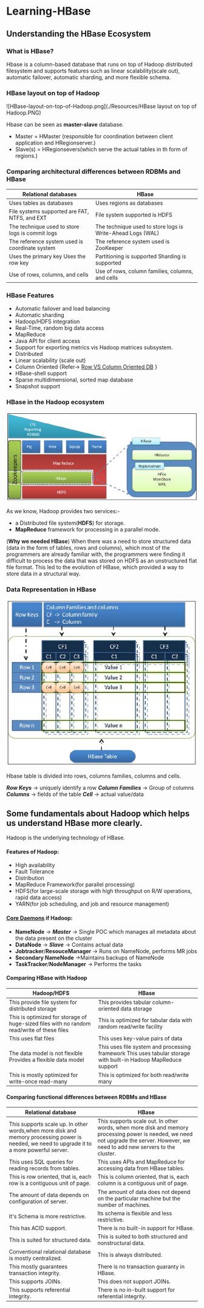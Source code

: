 # Learning-HBase
## Understanding the HBase Ecosystem
### What is HBase?
Hbase is a column-based database that runs on top of Hadoop distributed filesystem and supports features such as linear scalability(scale out), automatic failover, automatic sharding, and more flexible schema.

### HBase layout on top of Hadoop
![HBase-layout-on-top-of-Hadoop.png](./Resources/HBase layout on top of Hadoop.PNG)

Hbase can be seen as **master-slave** database.
* Master = HMaster (responsible for coordination between client application and HRegionserver.)
* Slave(s) = HRegionsevers(which serve the actual tables in th form of regions.)

### Comparing architectural differences between RDBMs and HBase
| Relational databases     | HBase          |
| ------------------------------------------------| -------------------------------------------------- |
| Uses tables as databases                        | Uses regions as databases|
| File systems supported are FAT, NTFS, and EXT   | File system supported is HDFS |
| The technique used to store logs is commit logs | The technique used to store logs is Write-Ahead Logs (WAL) |
| The reference system used is coordinate system  | The reference system used is ZooKeeper |
| Uses the primary key Uses the row key           | Partitioning is supported Sharding is supported |
| Use of rows, columns, and cells                 | Use of rows, column families, columns, and cells   |

### HBase Features
* Automatic failover and load balancing
* Automatic sharding
* Hadoop/HDFS integration
* Real-Time, random big data access
* MapReduce
* Java API for client access
* Support for exporting metrics vis Hadoop matrices subsystem.
* Distributed
* Linear scalability (scale out)
* Column Oriented {Refer-> [Row VS Column Oriented DB](https://www.youtube.com/watch?v=Vw1fCeD06YI&t=724s) }
* HBase-shell support
* Sparse multidimensional, sorted map database
* Snapshot support

### HBase in the Hadoop ecosystem
![HBase-in-the-Hadoop-ecosystem.PNG](./Resources/HBase-in-the-Hadoop-ecosystem.PNG)

As we know, Hadoop provides two services:-
* a Distributed file system(**HDFS**) for storage.
* **MapReduce** framework for processing in a parallel mode.

(**Why we needed HBase**)
When there was a need to store structured data (data in the form of tables, rows and columns), which most of the programmers are already familiar with, the programmers were finding it difficult to process the data that was stored on HDFS as an unstructured flat file format. This led to the evolution of HBase, which provided a way to store data in a structural way.

### Data Representation in HBase
![Data-Representaion-in-HBase](./Resources/Data-Representaion-in-HBase.PNG)

Hbase table is divided into rows, columns families, columns and cells.

***Row Keys*** -> uniquely identify a row
***Column Families*** -> Group of columns
***Columns*** -> fields of the table
***Cell*** -> actual value/data

## Some fundamentals about Hadoop which helps us understand HBase more clearly.

Hadoop is the underlying technology of HBase.
#### Features of Hadoop:
* High availability
* Fault Tolerance
* Distribution
* MapReduce Framework(for parallel processing)
* HDFS(for large-scale storage with high throughput on R/W operations, rapid data access)
* YARN(for job scheduling, and job and resource management)

#### [Core Daemons](https://www.geeksforgeeks.org/hadoop-daemons-and-their-features/) if Hadoop:  
* **NameNode** -> ***Master*** -> Single POC which manages all metadata about the data present on the cluster
* **DataNode** -> ***Slave*** -> Contains actual data
* **Jobtracker**/**ResouceManager** -> Runs on NameNode, performs MR jobs
* **Secondary NameNode** ->Maintains backups of NameNode
* **TaskTracker**/**NodeManager** -> Performs the tasks

#### Comparing HBase with Hadoop
|Hadoop/HDFS |  HBase |
| ------------------------------------------------| -------------------------------------------------- |
|This provide file system for distributed storage | This provides tabular column-oriented data storage
|This is optimized for storage of huge-sized files with no random read/write of these files |This is optimized for tabular data with random read/write facility
|This uses flat files |This uses key-value pairs of data |
| The data model is not flexible Provides a flexible data model |This uses file system and processing framework This uses tabular storage with built-in Hadoop MapReduce support
|This is mostly optimized for write-once read-many | This is optimized for both read/write many|

#### Comparing functional differences between RDBMs and HBase
|Relational database |HBase|
| ------------------------------------------------| -------------------------------------------------- |
| This supports scale up. In other words,when more disk and memory processing power is needed, we need to upgrade it to a more powerful server. | This supports scale out. In other words, when more disk and memory processing power is needed, we need not upgrade the server. However, we need to add new servers to the cluster.|
| This uses SQL queries for reading records from tables. | This uses APIs and MapReduce for accessing data from HBase tables.|
| This is row oriented, that is, each row is a contiguous unit of page. | This is column oriented, that is, each column is a contiguous unit of page.|
| The amount of data depends on configuration of server.| The amount of data does not depend on the particular machine but the number of machines.|
| It's Schema is more restrictive. | Its schema is flexible and less restrictive.|
| This has ACID support. | There is no built-in support for HBase. |
| This is suited for structured data.| This is suited to both structured and nonstructural data.| 
| Conventional relational database is mostly centralized. | This is always distributed.| 
| This mostly guarantees transaction integrity. | There is no transaction guaranty in HBase.| 
| This supports JOINs. | This does not support JOINs.|
| This supports referential integrity. |There is no in-built support for referential integrity.|